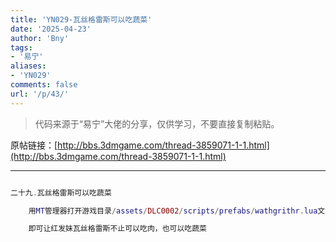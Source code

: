 ```yaml
---
title: 'YN029-瓦丝格雷斯可以吃蔬菜'
date: '2025-04-23'
author: 'Bny'
tags:
- '易宁'
aliases:
- 'YN029'
comments: false
url: '/p/43/'
---
```


> 代码来源于“易宁”大佬的分享，仅供学习，不要直接复制粘贴。

原帖链接：[http://bbs.3dmgame.com/thread-3859071-1-1.html](http://bbs.3dmgame.com/thread-3859071-1-1.html)

---

```lua  

二十九.瓦丝格雷斯可以吃蔬菜

	用MT管理器打开游戏目录/assets/DLC0002/scripts/prefabs/wathgrithr.lua文件，将inst.components.eater:SetCarnivore(true)替换为--inst.components.eater:SetCarnivore(true)

	即可让红发妹瓦丝格雷斯不止可以吃肉，也可以吃蔬菜

```  

